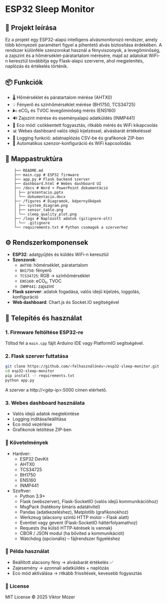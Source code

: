 # ESP32 Sleep Monitor

## 🧠 Projekt leírása

Ez a projekt egy ESP32-alapú intelligens alvásmonitorozó rendszer, amely több környezeti paramétert figyel a pihentető alvás biztosítása érdekében. A rendszer különféle szenzorokat használ a fényviszonyok, a levegőminőség, a zajszint és a hőmérséklet-páratartalom mérésére, majd az adatokat WiFi-n keresztül továbbítja egy Flask-alapú szerverre, ahol megjelenítés, naplózás és értékelés történik.

## 📦 Funkciók

- 🌡️ Hőmérséklet és páratartalom mérése (AHTX0)
- 💡 Fényerő és színhőmérséklet mérése (BH1750, TCS34725)
- 🌬️ eCO₂ és TVOC levegőminőség mérés (ENS160)
- 🔊 Zajszint mérése és eseményalapú adatküldés (INMP441)
- 🌙 Eco mód: csökkentett fogyasztás, ritkább mérés és WiFi kikapcsolás
- 📊 Webes dashboard valós idejű kijelzéssel, alvásbarát értékeléssel
- 💾 Logging funkció: adatnaplózás CSV-be és grafikonok ZIP-ben
- 🔁 Automatikus szenzor-konfiguráció és WiFi kapcsolódás

## 📁 Mappastruktúra
```esp32-sleep-monitor/
    ├── README.md
    ├── main.cpp # ESP32 firmware
    ├── app.py # Flask backend szerver
    ├── dashboard.html # Webes dashboard UI
    ├── /docs # Word + PowerPoint dokumentáció
    │ ├── prezentacio.pptx
    │ └── dokumentacio.docx
    ├── /figures # Diagramok, képernyőképek
    │ ├── system_diagram.png
    │ ├── sensor_table.png
    │ └── sleep_quality_plot.png
    ├── /logs # Naplózott adatok (gitignore-olt)
    │ └── .gitignore
    └── requirements.txt # Python csomagok a szerverhez
```
## ⚙️ Rendszerkomponensek

- **ESP32**: adatgyűjtés és küldés WiFi-n keresztül
- **Szenzorok**:
  - `AHTX0`: hőmérséklet, páratartalom
  - `BH1750`: fényerő
  - `TCS34725`: RGB → színhőmérséklet
  - `ENS160`: eCO₂, TVOC
  - `INMP441`: zajszint
- **Flask szerver**: adatok fogadása, valós idejű kijelzés, loggolás, konfiguráció
- **Web dashboard**: Chart.js és Socket.IO segítségével

## 🚀 Telepítés és használat

### 1. Firmware feltöltése ESP32-re
Töltsd fel a `main.cpp` fájlt Arduino IDE vagy PlatformIO segítségével.

### 2. Flask szerver futtatása

```bash
git clone https://github.com/<felhasználónév>/esp32-sleep-monitor.git
cd esp32-sleep-monitor
pip install -r requirements.txt
python app.py
```
A szerver a http://<gép-ip>:5000 címen elérhető.

### 3. Webes dashboard használata
- Valós idejű adatok megtekintése
- Logging indítása/leállítása
- Eco mód vezérlése
- Grafikonok letöltése ZIP-ben

### 🔧 Követelmények
- Hardver: 
    - ESP32 DevKit
    - AHTX0
    - TCS34725
    - BH1750
    - ENS160
    - INMP441
- Szoftver:
    - Python 3.9+
    - Flask (webszerver), Flask-SocketIO (valós idejű kommunikációhoz)
    - MsgPack (hatékony bináris adatátvitel)
    - Pandas (adatkezeléshez), Matplotlib (grafikonokhoz)
    - Werkzeug (alacsony szintű HTTP motor – Flask alatt)
    - Eventlet vagy gevent (Flask-SocketIO háttérfolyamathoz)
    - Requests (ha külső HTTP-kérések is vannak)
    - CBOR / JSON modul (ha bővíted a kommunikációt)
    - Watchdog (opcionális) – fájlrendszer figyeléshez

### 🧪 Példa használat
- Beállított alacsony fény → alvásbarát értékelés ✅
- Zajesemény → azonnali adatküldés + naplózás
- Eco mód aktiválása → ritkább frissítések, kevesebb fogyasztás

### 📜 License
MIT License © 2025 Viktor Mózer